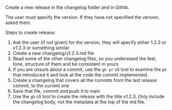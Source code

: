 Create a new release in the changelog folder and in Githib.

The user must specify the version. If they have not specified the version, asked them.

Steps to create release:

1) Ask the user (if not given) for the version, they will specify either 1.2.3 or v1.2.3 or something similar
2) Create a new changelog/v1.2.3.md file
3) Read some of the other changelog files, so you understand the feel, tone, structure of them and be consistent in yours
4) if you are unsure about a commit, use the `gh pr` cli tool to examine the pr that introduced it and look at the code the commit implemented.
4) Create a changelog that covers all the commits from the last release commit, to the current one
5) Save that file, commit and push it to main
6) Use the `gh` cli tool to create the release with the title v1.2.3. Only include the changelog body, not the metadata at the top of the md file.
